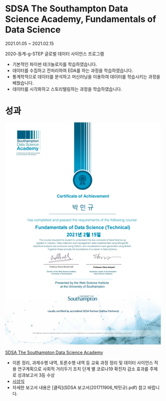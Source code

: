 # SDSA The Southampton Data Science Academy, Fundamentals of Data Science


2021.01.05 ~ 2021.02.15

2020-동계-g-STEP 글로벌 데이터 사이언스 프로그램
* 기본적인 파이썬 테크놀로지를 학습하였습니다.
* 데이터를 수집하고 전처리하여 EDA를 하는 과정을 학습하였습니다.
* 통계학적으로 데이터를 분석하고 머신러닝을 이용하여 데이터를 학습시키는 과정을 배웠습니다.
* 데이터를 시각화하고 스토리텔링하는 과정을 학습하였습니다.


# 성과
![alt SDSA.png](SDSA.png) <br>

[SDSA The Southampton Data Science Academy](https://cms.pknu.ac.kr/pknusme/view.do?no=13640&idx=483693&view=view&pageIndex=1&sv=&sw=)<br>
* 이론 정리, 과제수행 내역, 토론수행 내역 등 교육 과정 정리 및 데이터 사이언스 적용 연구계획으로 사회적 거리두기 조치 단계 별 코로나19 확진자 감소 효과를 주제로 성과보고서 3등 수상
* [시상식](https://cms.pknu.ac.kr/pknusme/view.do?no=13640&idx=484700&view=view#none)
* 자세한 보고서 내용은 [클릭](SDSA 보고서(201711906_박민규).pdf) 참고 바랍니다.
